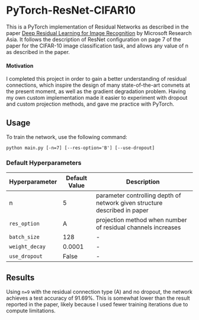 # PyTorch-ResNet-CIFAR10

This is a PyTorch implementation of Residual Networks as described in the paper [Deep Residual Learning for Image Recognition](https://arxiv.org/abs/1512.03385) by Microsoft Research Asia. It follows the description of ResNet configuration on page 7 of the paper for the CIFAR-10 image classification task, and allows any value of n as described in the paper.

#### Motivation

I completed this project in order to gain a better understanding of residual connections, which inspire the design of many state-of-the-art convnets at the present moment, as well as the gradient degradation problem. Having my own custom implementation made it easier to experiment with dropout and custom projection methods, and gave me practice with PyTorch.

## Usage

To train the network, use the following command:

```python main.py [-n=7] [--res-option='B'] [--use-dropout]```

### Default Hyperparameters

Hyperparameter | Default Value | Description
| - | - | - |
n | 5 | parameter controlling depth of network given structure described in paper
`res_option` | A | projection method when number of residual channels increases
`batch_size` | 128 | -
`weight_decay` | 0.0001 | -
`use_dropout` | False | -

## Results

Using `n=9` with the residual connection type (A) and no dropout, the network achieves a test accuracy of 91.69%. This is somewhat lower than the result reported in the paper, likely because I used fewer training iterations due to compute limitations.
